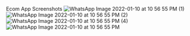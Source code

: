 Ecom App
Screenshots
![WhatsApp Image 2022-01-10 at 10 56 55 PM (1)](https://user-images.githubusercontent.com/90317434/148905343-06b7a93f-287f-455a-b6e0-e69cd8a99694.jpeg)
![WhatsApp Image 2022-01-10 at 10 56 55 PM (2)](https://user-images.githubusercontent.com/90317434/148905353-bfef6dd4-9e39-4b40-a3f6-fc56ac110d16.jpeg)
![WhatsApp Image 2022-01-10 at 10 56 55 PM (4)](https://user-images.githubusercontent.com/90317434/148905357-4a680e55-501b-437f-acde-e5b887171630.jpeg)
![WhatsApp Image 2022-01-10 at 10 56 55 PM](https://user-images.githubusercontent.com/90317434/148905358-1dbf93da-d216-4ce0-af6a-5bea8b7c8743.jpeg)
